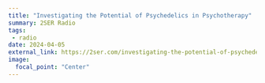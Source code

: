 ```yaml
---
title: "Investigating the Potential of Psychedelics in Psychotherapy"
summary: 2SER Radio
tags:
 - radio
date: 2024-04-05
external_link: https://2ser.com/investigating-the-potential-of-psychedelics-in-psychotherapy-with-dr-vince-polito/
image:
  focal_point: "Center"
---
```

